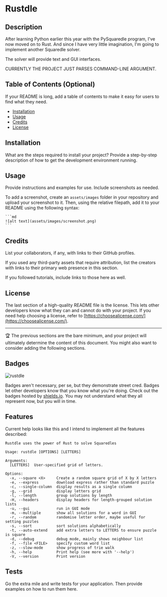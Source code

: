# Rustdle

## Description

After learning Python earlier this year with the PySquaredle program, I've now moved on to Rust. And since I have very little imagination, I'm going to implement another Squaredle solver.

The solver will provide text and GUI interfaces.


CURRENTLY THE PROJECT JUST PARSES COMMAND-LINE ARGUMENT. 

## Table of Contents (Optional)

If your README is long, add a table of contents to make it easy for users to find what they need.

- [Installation](#installation)
- [Usage](#usage)
- [Credits](#credits)
- [License](#license)

## Installation

What are the steps required to install your project? Provide a step-by-step description of how to get the development environment running.

## Usage

Provide instructions and examples for use. Include screenshots as needed.

To add a screenshot, create an `assets/images` folder in your repository and upload your screenshot to it. Then, using the relative filepath, add it to your README using the following syntax:

    ```md
    ![alt text](assets/images/screenshot.png)
    ```

## Credits

List your collaborators, if any, with links to their GitHub profiles.

If you used any third-party assets that require attribution, list the creators with links to their primary web presence in this section.

If you followed tutorials, include links to those here as well.

## License

The last section of a high-quality README file is the license. This lets other developers know what they can and cannot do with your project. If you need help choosing a license, refer to [https://choosealicense.com/](https://choosealicense.com/).

---

🏆 The previous sections are the bare minimum, and your project will ultimately determine the content of this document. You might also want to consider adding the following sections.

## Badges

![rustdle](https://img.shields.io/github/languages/top/ratbag98/rustdle)

Badges aren't necessary, per se, but they demonstrate street cred. Badges let other developers know that you know what you're doing. Check out the badges hosted by [shields.io](https://shields.io/). You may not understand what they all represent now, but you will in time.

## Features

Current help looks like this and I intend to implement all the features described:

```text
Rustdle uses the power of Rust to solve Squaredles

Usage: rustdle [OPTIONS] [LETTERS]

Arguments:
  [LETTERS]  User-specified grid of letters.

Options:
  -x, --square <X>     Create a random square grid of X by X letters
  -e, --express        download express rather than standard puzzle
  -c, --single-column  display results as a single column
  -g, --grid           display letters grid
  -l, --length         group solutions by length
  -H, --headers        display headers for length-grouped solution lists
  -u, --gui            run in GUI mode
  -m, --multiple       show all solutions for a word in GUI
  -r, --random         randomise letter order, maybe useful for setting puzzles
  -s, --sort           sort solutions alphabetically
  -t, --auto-extend    add extra letters to LETTERS to ensure puzzle is square
  -d, --debug          debug mode, mainly shows neighbour list
  -f, --file <FILE>    specify custom word list
  -z, --slow-mode      show progress of trie walk
  -h, --help           Print help (see more with '--help')
  -V, --version        Print version
```

## Tests

Go the extra mile and write tests for your application. Then provide examples on how to run them here.
